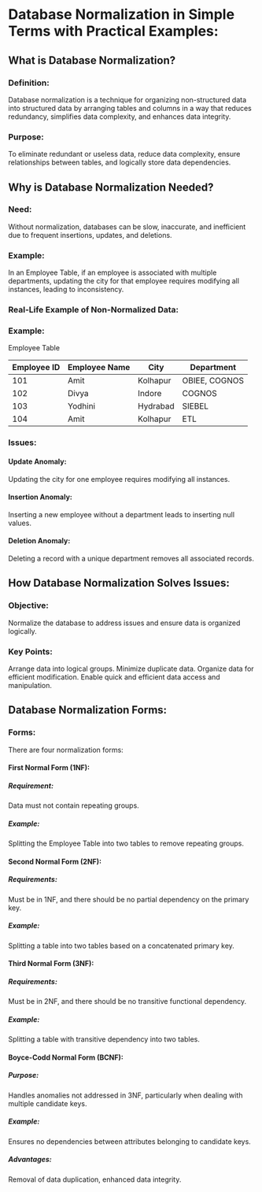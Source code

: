 # Database Normalization in Simple Terms with Practical Examples:

## What is Database Normalization?

### Definition: 
  Database normalization is a technique for organizing non-structured data into structured data by arranging tables and columns in a way that reduces redundancy, simplifies data complexity, and enhances data integrity.
### Purpose: 
  To eliminate redundant or useless data, reduce data complexity, ensure relationships between tables, and logically store data dependencies.


## Why is Database Normalization Needed?

### Need: 
  Without normalization, databases can be slow, inaccurate, and inefficient due to frequent insertions, updates, and deletions.
### Example: 
  In an Employee Table, if an employee is associated with multiple departments, updating the city for that employee requires modifying all instances, leading to inconsistency.

### Real-Life Example of Non-Normalized Data:

### Example: 
  Employee Table

| Employee ID | Employee Name | City      | Department    |
|-------------|---------------|-----------|---------------|
| 101         | Amit          | Kolhapur  | OBIEE, COGNOS |
| 102         | Divya         | Indore    | COGNOS        |
| 103         | Yodhini       | Hydrabad  | SIEBEL        |
| 104         | Amit          | Kolhapur  | ETL           |


### Issues:

#### Update Anomaly: 
  Updating the city for one employee requires modifying all instances.
#### Insertion Anomaly: 
  Inserting a new employee without a department leads to inserting null values.
#### Deletion Anomaly: 
  Deleting a record with a unique department removes all associated records.


## How Database Normalization Solves Issues:

### Objective: 
  Normalize the database to address issues and ensure data is organized logically.
### Key Points:
Arrange data into logical groups.
Minimize duplicate data.
Organize data for efficient modification.
Enable quick and efficient data access and manipulation.

## Database Normalization Forms:

### Forms: 
  There are four normalization forms:

#### First Normal Form (1NF):

##### Requirement: 
  Data must not contain repeating groups.
##### Example: 
  Splitting the Employee Table into two tables to remove repeating groups.

#### Second Normal Form (2NF):

##### Requirements: 
  Must be in 1NF, and there should be no partial dependency on the primary key.
##### Example: 
  Splitting a table into two tables based on a concatenated primary key.

#### Third Normal Form (3NF):

##### Requirements: 
  Must be in 2NF, and there should be no transitive functional dependency.
##### Example: 
  Splitting a table with transitive dependency into two tables.

#### Boyce-Codd Normal Form (BCNF):

##### Purpose: 
  Handles anomalies not addressed in 3NF, particularly when dealing with multiple candidate keys.
##### Example: 
  Ensures no dependencies between attributes belonging to candidate keys.
##### Advantages: 
  Removal of data duplication, enhanced data integrity.
